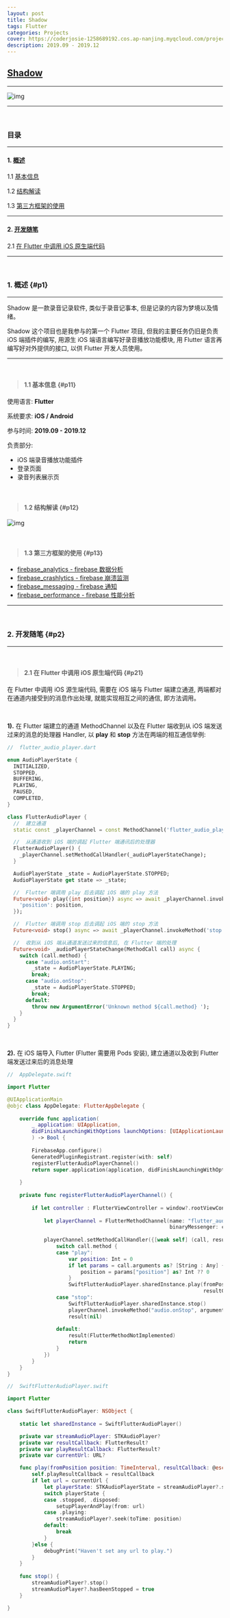 ```yaml
---
layout: post
title: Shadow
tags: Flutter
categories: Projects
cover: https://coderjosie-1258689192.cos.ap-nanjing.myqcloud.com/projects/shadow/shadow.jpg
description: 2019.09 - 2019.12
---
```


## [Shadow](https://testflight.apple.com/join/wezq1OC4)  

---

![img](https://coderjosie-1258689192.cos.ap-nanjing.myqcloud.com/projects/shadow/shadow.jpg)

---

<br>

### 目录

---

#### 1. [概述](#p1)

1.1 [基本信息](#p11)

1.2 [结构解读](#p12)

1.3 [第三方框架的使用](#p13)

---

#### 2. [开发随笔](#p2)

2.1 [在 Flutter 中调用 iOS 原生端代码](#p21)

---

<br>

### 1. 概述 {#p1}

---

Shadow 是一款录音记录软件, 类似于录音记事本, 但是记录的内容为梦境以及情绪。

Shadow 这个项目也是我参与的第一个 Flutter 项目, 但我的主要任务仍旧是负责 iOS 端插件的编写, 用源生 iOS 端语言编写好录音播放功能模块, 用 Flutter 语言再编写好对外提供的接口, 以供 Flutter 开发人员使用。

---

<br>

> #### 1.1 基本信息 {#p11}

使用语言: **Flutter**

系统要求: **iOS / Android**

参与时间: **2019.09 - 2019.12**

负责部分: 

* iOS 端录音播放功能插件
* 登录页面
* 录音列表展示页

<br>

> #### 1.2 结构解读 {#p12}

![img](https://coderjosie-1258689192.cos.ap-nanjing.myqcloud.com/projects/shadow/p12.jpg)

<br>

> #### 1.3 第三方框架的使用 {#p13}

* [firebase_analytics - firebase 数据分析]()
* [firebase_crashlytics - firebase 崩溃监测]()
* [firebase_messaging - firebase 通知]()
* [firebase_performance - firebase 性能分析]()

---

<br>

### 2. 开发随笔 {#p2}

---

<br>

> #### 2.1 在 Flutter 中调用 iOS 原生端代码 {#p21}

在 Flutter 中调用 iOS 源生端代码, 需要在 iOS 端与 Flutter 端建立通道, 两端都对在通道内接受到的消息作出处理, 就能实现相互之间的通信, 即方法调用。

<br>

**1).** 在 Flutter 端建立的通道 MethodChannel 以及在 Flutter 端收到从 iOS 端发送过来的消息的处理器 Handler, 以 **play** 和 **stop** 方法在两端的相互通信举例:

```dart
//  flutter_audio_player.dart

enum AudioPlayerState {
  INITIALIZED,
  STOPPED,
  BUFFERING,
  PLAYING,
  PAUSED,
  COMPLETED,
}

class FlutterAudioPlayer {
  //  建立通道
  static const _playerChannel = const MethodChannel('flutter_audio_player');

  //  从通道收到 iOS 端的调起 Flutter 端通讯后的处理器
  FlutterAudioPlayer() {
    _playerChannel.setMethodCallHandler(_audioPlayerStateChange);
  }

  AudioPlayerState _state = AudioPlayerState.STOPPED;
  AudioPlayerState get state => _state;

  //  Flutter 端调用 play 后去调起 iOS 端的 play 方法
  Future<void> play({int position}) async => await _playerChannel.invokeMethod('play', {
    'position': position,
  });

  //  Flutter 端调用 stop 后去调起 iOS 端的 stop 方法
  Future<void> stop() async => await _playerChannel.invokeMethod('stop');

  //  收到从 iOS 端从通道发送过来的信息后, 在 Flutter 端的处理
  Future<void> _audioPlayerStateChange(MethodCall call) async {
    switch (call.method) {
      case "audio.onStart":
        _state = AudioPlayerState.PLAYING;
        break;
      case "audio.onStop":
        _state = AudioPlayerState.STOPPED;
        break;
      default:
        throw new ArgumentError('Unknown method ${call.method} ');
    }
  }
}

```

<br>

**2).** 在 iOS 端导入 Flutter (Flutter 需要用 Pods 安装), 建立通道以及收到 Flutter 端发送过来后的消息处理

```swift
//  AppDelegate.swift

import Flutter

@UIApplicationMain
@objc class AppDelegate: FlutterAppDelegate {
    
    override func application(
        _ application: UIApplication,
        didFinishLaunchingWithOptions launchOptions: [UIApplicationLaunchOptionsKey: Any]?
        ) -> Bool {
        
        FirebaseApp.configure()
        GeneratedPluginRegistrant.register(with: self)
        registerFlutterAudioPlayerChannel()
        return super.application(application, didFinishLaunchingWithOptions: launchOptions)
        
    }
    
    private func registerFlutterAudioPlayerChannel() {
        
        if let controller : FlutterViewController = window?.rootViewController as? FlutterViewController {
            
            let playerChannel = FlutterMethodChannel(name: "flutter_audio_player",
                                                     binaryMessenger: controller.binaryMessenger)
            
            playerChannel.setMethodCallHandler({[weak self] (call, result) in
                switch call.method {
                case "play":
                    var position: Int = 0
                    if let params = call.arguments as? [String : Any] {
                        position = params["position"] as? Int ?? 0
                    }
                    SwiftFlutterAudioPlayer.sharedInstance.play(fromPosition: TimeInterval(position)/1000.0,
                                                                resultCallback: result)
                case "stop":
                    SwiftFlutterAudioPlayer.sharedInstance.stop()
                    playerChannel.invokeMethod("audio.onStop", arguments: nil)
                    result(nil)
   
                default:
                    result(FlutterMethodNotImplemented)
                    return
                }
            })
        }
    }    
}
```

```swift
//  SwiftFlutterAudioPlayer.swift

import Flutter

class SwiftFlutterAudioPlayer: NSObject {
    
    static let sharedInstance = SwiftFlutterAudioPlayer()

    private var streamAudioPlayer: STKAudioPlayer?
    private var resultCallback: FlutterResult?
    private var playResultCallback: FlutterResult?
    private var currentUrl: URL?

    func play(fromPosition position: TimeInterval, resultCallback: @escaping FlutterResult) {
        self.playResultCallback = resultCallback
        if let url = currentUrl {
            let playerState: STKAudioPlayerState = streamAudioPlayer?.state ?? STKAudioPlayerState.disposed
            switch playerState {
            case .stopped, .disposed:
                setupPlayerAndPlay(from: url)
            case .playing:
                streamAudioPlayer?.seek(toTime: position)
            default:
                break
            }
        }else {
            debugPrint("Haven't set any url to play.")
        }
    }
    
    func stop() {
        streamAudioPlayer?.stop()
        streamAudioPlayer?.hasBeenStopped = true
    }

}
```
